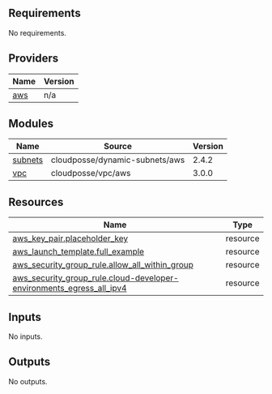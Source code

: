 <!-- BEGIN_TF_DOCS -->
## Requirements

No requirements.

## Providers

| Name | Version |
|------|---------|
| <a name="provider_aws"></a> [aws](#provider\_aws) | n/a |

## Modules

| Name | Source | Version |
|------|--------|---------|
| <a name="module_subnets"></a> [subnets](#module\_subnets) | cloudposse/dynamic-subnets/aws | 2.4.2 |
| <a name="module_vpc"></a> [vpc](#module\_vpc) | cloudposse/vpc/aws | 3.0.0 |

## Resources

| Name | Type |
|------|------|
| [aws_key_pair.placeholder_key](https://registry.terraform.io/providers/hashicorp/aws/latest/docs/resources/key_pair) | resource |
| [aws_launch_template.full_example](https://registry.terraform.io/providers/hashicorp/aws/latest/docs/resources/launch_template) | resource |
| [aws_security_group_rule.allow_all_within_group](https://registry.terraform.io/providers/hashicorp/aws/latest/docs/resources/security_group_rule) | resource |
| [aws_security_group_rule.cloud-developer-environments_egress_all_ipv4](https://registry.terraform.io/providers/hashicorp/aws/latest/docs/resources/security_group_rule) | resource |

## Inputs

No inputs.

## Outputs

No outputs.
<!-- END_TF_DOCS -->